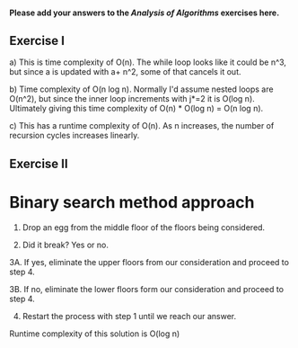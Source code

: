 #### Please add your answers to the ***Analysis of  Algorithms*** exercises here.

## Exercise I

a) This is time complexity of O(n). The while loop looks like it could be n^3, but since a is updated with a+ n^2, some of that cancels it out.

b) Time complexity of O(n log n). Normally I'd assume nested loops are O(n^2), but since the inner loop increments with j*=2 it is O(log n). Ultimately giving this time complexity of O(n) * O(log n) = O(n log n).

c) This has a runtime complexity of O(n). As n increases, the number of recursion cycles increases linearly.

## Exercise II

# Binary search method approach
1.  Drop an egg from the middle floor of the floors being considered.

2.  Did it break? Yes or no.

3A. If yes, eliminate the upper floors from our consideration and proceed to step 4.

3B. If no, eliminate the lower floors form our consideration and proceed to step 4.

4. Restart the process with step 1 until we reach our answer.

Runtime complexity of this solution is O(log n)

